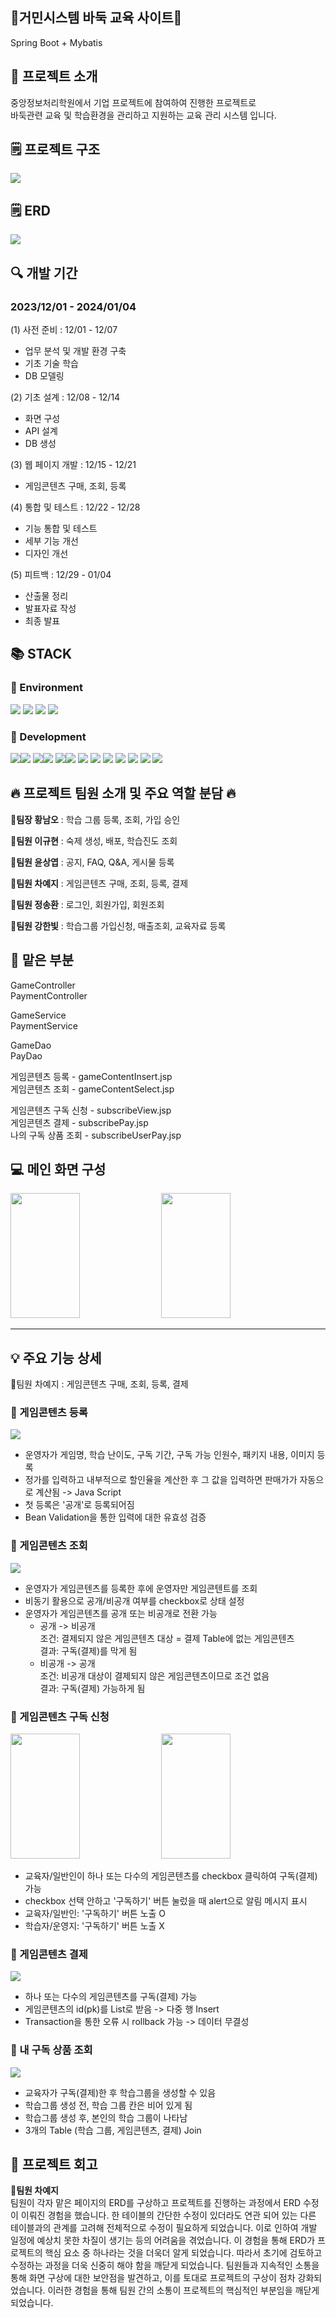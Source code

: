 <div align=left><h2>🚩거민시스템 바둑 교육 사이트🚩</h2></div>
Spring Boot + Mybatis

<div align=left><h2>🔔 프로젝트 소개</h2></div>
중앙정보처리학원에서 기업 프로젝트에 참여하여 진행한 프로젝트로 <br>
바둑관련 교육 및 학습환경을 관리하고 지원하는 교육 관리 시스템 입니다. 

<div align=left><h2>🗒 프로젝트 구조</h2></div>

![](readme_image/project_process.png)


<div align=left><h2>🗒 ERD</h2></div>

![](readme_image/projectGo_erd.png)


<div align=left><h2>🔍 개발 기간</h2></div>

### 2023/12/01 - 2024/01/04

(1) 사전 준비 : 12/01 - 12/07
- 업무 분석 및 개발 환경 구축
- 기초 기술 학습
- DB 모델링
  
(2) 기초 설계 : 12/08 - 12/14
- 화면 구성
- API 설계
- DB 생성
  
(3) 웹 페이지 개발 : 12/15 - 12/21
- 게임콘텐츠 구매, 조회, 등록
  
(4) 통합 및 테스트 : 12/22 - 12/28
- 기능 통합 및 테스트
- 세부 기능 개선
- 디자인 개선
  
(5) 피트백 : 12/29 - 01/04
- 산출물 정리 
- 발표자료 작성
- 최종 발표 

<div align=left><h2>📚 STACK</h2></div>

<div align=left><h3>📕 Environment</h3></div>

<div>
  <img src="https://img.shields.io/badge/github-181717?style=for-the-badge&logo=github&logoColor=white">
  <img src="https://img.shields.io/badge/git-F05032?style=for-the-badge&logo=git&logoColor=white">
  <img src="https://img.shields.io/badge/intellijidea-000000?style=for-the-badge&logo=intellijidea&logoColor=white">
  <img src="https://img.shields.io/badge/kakaotalk-FFCD00?style=for-the-badge&logo=kakaotalk&logoColor=white">
  
</div>

<div align=left><h3>📗 Development</h3></div>
<div>
  <img src="https://img.shields.io/badge/java-007396?style=for-the-badge&logo=java&logoColor=white"><img src="https://img.shields.io/badge/17-515151?style=for-the-badge">
  <img src="https://img.shields.io/badge/springboot-6DB33F?style=for-the-badge&logo=Spring Boot&logoColor=white"><img src="https://img.shields.io/badge/3.2.0-515151?style=for-the-badge">
  <img src="https://img.shields.io/badge/gradle-02303A?style=for-the-badge&logo=gradle&logoColor=white"><img src="https://img.shields.io/badge/8.5-515151?style=for-the-badge">
  <img src="https://img.shields.io/badge/css-1572B6?style=for-the-badge&logo=css3&logoColor=white"> 
  <img src="https://img.shields.io/badge/javascript-F7DF1E?style=for-the-badge&logo=javascript&logoColor=black"> 
  <img src="https://img.shields.io/badge/jquery-0769AD?style=for-the-badge&logo=jquery&logoColor=white">
  <img src="https://img.shields.io/badge/oracle-F80000?style=for-the-badge&logo=oracle&logoColor=white">
  <img src="https://img.shields.io/badge/jsp-E6700C?style=for-the-badge&logo=jsp&logoColor=white">
  <img src="https://img.shields.io/badge/mybatis-251C1D?style=for-the-badge&logo=mybatis&logoColor=white">
  <img src="https://img.shields.io/badge/bootstrap-7952B3?style=for-the-badge&logo=bootstrap&logoColor=white">
</div>

<div align=left><h2>🔥 프로젝트 팀원 소개 및 주요 역할 분담 🔥</h2></div>

**👑팀장 황남오** : 학습 그룹 등록, 조회, 가입 승인

**🐹팀원 이규현** : 숙제 생성, 배포, 학습진도 조회

**🐹팀원 윤상엽** : 공지, FAQ, Q&A, 게시물 등록

**🐹팀원 차예지** : 게임콘텐츠 구매, 조회, 등록, 결제

**🐹팀원 정송환** : 로그인, 회원가입, 회원조회

**🐹팀원 강한빛** : 학습그룹 가입신청, 매출조회, 교육자료 등록

<div align=left><h2>📝 맡은 부분</h2></div>
GameController<br> 
PaymentController<p>

GameService<br>
PaymentService<p>

GameDao<br>
PayDao<p>

게임콘텐츠 등록 - gameContentInsert.jsp<br>
게임콘텐츠 조회 - gameContentSelect.jsp<p>

게임콘텐츠 구독 신청 - subscribeView.jsp<br>
게임콘텐츠 결제 - subscribePay.jsp<br>
나의 구독 상품 조회 - subscribeUserPay.jsp<p>


<div align=left><h2>💻 메인 화면 구성</h2></div>

<div>
    <img width="47%" height="200px" src="https://github.com/qlc9808/projectGo/assets/137845430/14b0ea2e-73f1-4760-b0dc-5a938d8c9ea5"/>
    <img width="47%" height="200px" src="https://github.com/qlc9808/projectGo/assets/137845430/d63fe316-679c-4d01-ad08-d61406aa61d0"/>
</div>
<hr>

<h2>💡 주요 기능 상세</h2>
🐹팀원 차예지 : 게임콘텐츠 구매, 조회, 등록, 결제

### 🔎 게임콘텐츠 등록 
<img src="https://github.com/qlc9808/projectGo/assets/137845430/fdf4ef7f-fac3-4869-ac24-c491f586d3f5"/>

- 운영자가 게임명, 학습 난이도, 구독 기간, 구독 가능 인원수, 패키지 내용, 이미지 등록
- 정가를 입력하고 내부적으로 할인율을 계산한 후 그 값을 입력하면 판매가가 자동으로 계산됨 -> Java Script 
- 첫 등록은 '공개'로 등록되어짐
- Bean Validation을 통한 입력에 대한 유효성 검증

### 🔎 게임콘텐츠 조회 
<img src="https://github.com/qlc9808/projectGo/assets/137845430/7fc4224a-bd28-4933-b72b-097e4175776e"/>

- 운영자가 게임콘텐츠를 등록한 후에 운영자만 게임콘텐트를 조회
- 비동기 활용으로 공개/비공개 여부를 checkbox로 상태 설정
- 운영자가 게임콘텐츠를 공개 또는 비공개로 전환 가능 <br>
  - 공개 -> 비공개 <br>
    조건: 결제되지 않은 게임콘텐츠 대상 = 결제 Table에 없는 게임콘텐츠 <br>
    결과: 구독(결제)를 막게 됨 <br>
  - 비공개 -> 공개 <br>
    조건: 비공개 대상이 결제되지 않은 게임콘텐츠이므로 조건 없음 <br>
    결과: 구독(결제) 가능하게 됨 <br>

### 🔎 게임콘텐츠 구독 신청
<img width="47%" height="200px" src="https://github.com/qlc9808/projectGo/assets/137845430/4e10d893-7e92-4528-b85f-edc278452c4f"/>
<img width="47%" height="200px" src="https://github.com/qlc9808/projectGo/assets/137845430/0ced80fa-afdd-4e86-835f-1fa763056e3a"/>

- 교육자/일반인이 하나 또는 다수의 게임콘텐츠를 checkbox 클릭하여 구독(결제)가능
- checkbox 선택 안하고 '구독하기' 버튼 눌렀을 때 alert으로 알림 메시지 표시
- 교육자/일반인: '구독하기' 버튼 노출 O
- 학습자/운영지: '구독하기' 버튼 노출 X

### 🔎 게임콘텐츠 결제
<img src="https://github.com/qlc9808/projectGo/assets/137845430/aa774e5d-42b5-4c9f-aec8-903ca41581f2"/> 

- 하나 또는 다수의 게임콘텐츠를 구독(결제) 가능
- 게임콘텐츠의 id(pk)를 List로 받음 -> 다중 행 Insert
- Transaction을 통한 오류 시 rollback 가능 -> 데이터 무결성

### 🔎 내 구독 상품 조회 
<img src="https://github.com/qlc9808/projectGo/assets/137845430/527bb061-c0df-4fd6-81fe-53a23c0b6272"/>

- 교육자가 구독(결제)한 후 학습그룹을 생성할 수 있음
- 학습그룹 생성 전, 학습 그룹 칸은 비어 있게 됨
- 학습그룹 생성 후, 본인의 학습 그룹이 나타남
- 3개의 Table (학습 그룹, 게임콘텐츠, 결제) Join

<div align=left><h2>📮 프로젝트 회고</h2></div>

**🐹팀원 차예지** <br>
팀원이 각자 맡은 페이지의 ERD를 구상하고 프로젝트를 진행하는 과정에서 ERD 수정이 이뤄진 경험을 했습니다. 한 테이블의 간단한 수정이 있더라도 연관 되어 있는 다른 테이블과의 관계를 고려해 전체적으로 수정이 필요하게 되었습니다. 이로 인하여 개발 일정에 예상치 못한 차질이 생기는 등의 어려움을 겪었습니다. 이 경험을 통해 ERD가 프로젝트의 핵심 요소 중 하나라는 것을 더욱더 알게 되었습니다. 따라서 초기에 검토하고 수정하는 과정을 더욱 신중히 해야 함을 깨닫게 되었습니다. 팀원들과 지속적인 소통을 통해 화면 구상에 대한 보안점을 발견하고, 이를 토대로 프로젝트의 구상이 점차 강화되었습니다. 이러한 경험을 통해 팀원 간의 소통이 프로젝트의 핵심적인 부분임을 깨닫게 되었습니다.

